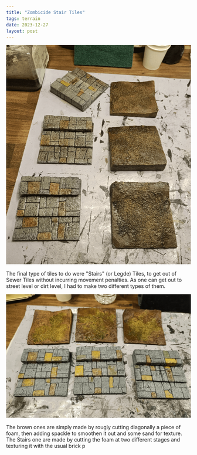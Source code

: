 ```yaml
---
title: "Zombicide Stair Tiles"
tags: terrain
date: 2023-12-27
layout: post
---
```


![image-20231226145425626](./image-20231226145425626.png)

The final type of tiles to do were "Stairs" (or Legde) Tiles, to get out of Sewer Tiles without incurring movement penalties. As one can get out to street level or dirt level, I had to make two different types of them.

![image-20231226145654917](./image-20231226145654917.png)

The brown ones are simply made by rougly cutting diagonally a piece of foam, then adding spackle to smoothen it out and some sand for texture. The Stairs one are made by cutting the foam at two different stages and texturing it with the usual brick p